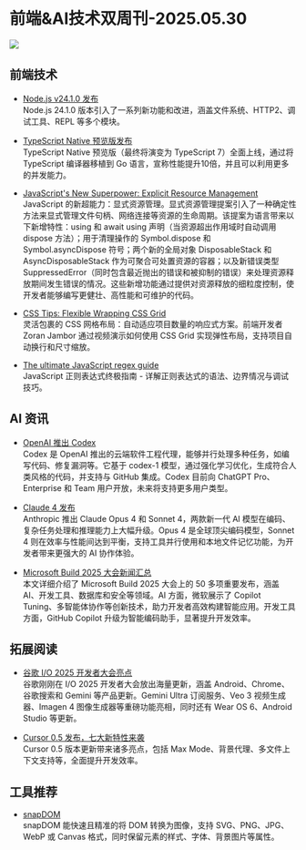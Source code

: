 # 前端&AI技术双周刊-2025.05.30
![](https://gips0.baidu.com/it/u=4293178226,3500536873&fm=3028&app=3028&f=PNG&fmt=auto&q=100&size=f2090_896)

## 前端技术
- [Node.js v24.1.0 发布](https://nodejs.org/en/blog/release/v24.1.0)
<br>Node.js 24.1.0 版本引入了一系列新功能和改进，涵盖文件系统、HTTP2、调试工具、REPL 等多个模块。

- [TypeScript Native 预览版发布](https://devblogs.microsoft.com/typescript/announcing-typescript-native-previews/)
<br>TypeScript Native 预览版（最终将演变为 TypeScript 7）全面上线，通过将 TypeScript 编译器移植到 Go 语言，宣称性能提升10倍，并且可以利用更多的并发能力。

- [JavaScript's New Superpower: Explicit Resource Management](https://v8.dev/features/explicit-resource-management)
<br>JavaScript 的新超能力：显式资源管理。显式资源管理提案引入了一种确定性方法来显式管理文件句柄、网络连接等资源的生命周期。该提案为语言带来以下新增特性：using 和 await using 声明（当资源超出作用域时自动调用 dispose 方法）；用于清理操作的 ‌Symbol.dispose 和 ‌Symbol.asyncDispose 符号；两个新的全局对象 DisposableStack 和 AsyncDisposableStack 作为可聚合可处置资源的容器；以及新错误类型 SuppressedError（同时包含最近抛出的错误和被抑制的错误）来处理资源释放期间发生错误的情况。这些新增功能通过提供对资源释放的细粒度控制，使开发者能够编写更健壮、高性能和可维护的代码。

- [CSS Tips: Flexible Wrapping CSS Grid](https://www.youtube.com/watch?v=EeM5wnhO9iI)
<br>灵活包裹的 CSS 网格布局：自动适应项目数量的响应式方案。前端开发者 Zoran Jambor 通过视频演示如何使用 CSS Grid 实现弹性布局，支持项目自动换行和尺寸缩放。

- [The ultimate JavaScript regex guide](https://www.honeybadger.io/blog/javascript-regular-expressions/)
<br>JavaScript 正则表达式终极指南 - 详解正则表达式的语法、边界情况与调试技巧。

## AI 资讯
- [OpenAI 推出 Codex](https://openai.com/index/introducing-codex/)
<br>Codex 是 OpenAI 推出的云端软件工程代理，能够并行处理多种任务，如编写代码、修复漏洞等。它基于 codex-1 模型，通过强化学习优化，生成符合人类风格的代码，并支持与 GitHub 集成。Codex 目前向 ChatGPT Pro、Enterprise 和 Team 用户开放，未来将支持更多用户类型。

- [Claude 4 发布](https://www.anthropic.com/news/claude-4)
<br>Anthropic 推出 Claude Opus 4 和 Sonnet 4，两款新一代 AI 模型在编码、复杂任务处理和推理能力上大幅升级。Opus 4 是全球顶尖编码模型，Sonnet 4 则在效率与性能间达到平衡，支持工具并行使用和本地文件记忆功能，为开发者带来更强大的 AI 协作体验。

- [Microsoft Build 2025 大会新闻汇总](https://news.microsoft.com/build-2025-book-of-news/)
<br>本文详细介绍了 Microsoft Build 2025 大会上的 50 多项重要发布，涵盖 AI、开发工具、数据库和安全等领域。AI 方面，微软展示了 Copilot Tuning、多智能体协作等创新技术，助力开发者高效构建智能应用。开发工具方面，GitHub Copilot 升级为智能编码助手，显著提升开发效率。

## 拓展阅读
- [谷歌 I/O 2025 开发者大会亮点](https://io.google/2025/)
<br>谷歌刚刚在 I/O 2025 开发者大会放出海量更新，涵盖 Android、Chrome、谷歌搜索和 Gemini 等产品更新。Gemini Ultra 订阅服务、Veo 3 视频生成器、Imagen 4 图像生成器等重磅功能亮相，同时还有 Wear OS 6、Android Studio 等更新。

- [Cursor 0.5 发布，七大新特性来袭](https://generativeai.pub/cursor-v0-50-just-dropped-heres-all-the-features-you-need-to-know-7b57c019bda1)
<br>Cursor 0.5 版本更新带来诸多亮点，包括 Max Mode、背景代理、多文件上下文支持等，全面提升开发效率。

## 工具推荐
- [snapDOM](https://github.com/zumerlab/snapdom)
<br>snapDOM 能快速且精准的将 DOM 转换为图像，支持 SVG、PNG、JPG、WebP 或 Canvas 格式，同时保留元素的样式、字体、背景图片等属性。

